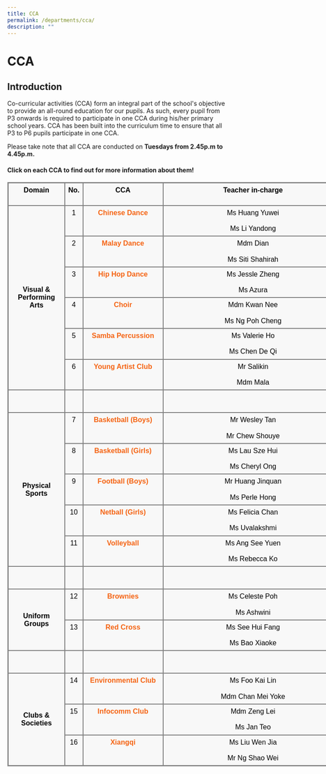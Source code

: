 ```yaml
---
title: CCA
permalink: /departments/cca/
description: ""
---
```


CCA
===

Introduction
------------

  

Co-curricular activities (CCA) form an integral part of the school's objective to provide an all-round education for our pupils. As such, every pupil from P3 onwards is required to participate in one CCA during his/her primary school years. CCA has been built into the curriculum time to ensure that all P3 to P6 pupils participate in one CCA.

Please take note that all CCA are conducted on **Tuesdays from 2.45p.m to 4.45p.m.**

#### Click on each CCA to find out for more information about them!

<table class="ive_eobj_center iveo_table ives_tab_simple3" cellspacing="0" cellpadding="5" style="margin: auto; outline: 0px; padding: 0px; border-collapse: collapse; clear: both; border: 1px solid rgb(170, 170, 170); color: rgb(0, 0, 0); font-family: Raleway, sans-serif; font-size: 16px; font-style: normal; font-variant-ligatures: normal; font-variant-caps: normal; font-weight: 400; letter-spacing: normal; orphans: 2; text-align: left; text-transform: none; white-space: normal; widows: 2; word-spacing: 0px; -webkit-text-stroke-width: 0px; background-color: rgba(248, 248, 248, 0.9); text-decoration-thickness: initial; text-decoration-style: initial; text-decoration-color: initial; width: 773.062px;"><tbody style="margin: 0px; outline: 0px; padding: 0px;"><tr style="margin: 0px; outline: 0px; padding: 0px;"><td valign="top" style="margin: 0px; outline: 0px; padding: 7px; text-align: center; border: 2px solid grey;"><b style="margin: 0px; outline: 0px; padding: 0px;">Domain<br style="margin: 0px; outline: 0px; padding: 0px;"><br style="margin: 0px; outline: 0px; padding: 0px;"></b></td><td valign="top" style="margin: 0px; outline: 0px; padding: 7px; text-align: center; border: 2px solid grey;"><b style="margin: 0px; outline: 0px; padding: 0px;">No.</b></td><td valign="top" style="margin: 0px; outline: 0px; padding: 7px; text-align: center; border: 2px solid grey;"><b style="margin: 0px; outline: 0px; padding: 0px;">CCA</b></td><td valign="top" style="margin: 0px; outline: 0px; padding: 7px; text-align: center; border: 2px solid grey; width: 465px;"><b style="margin: 0px; outline: 0px; padding: 0px;">Teacher in-charge</b></td></tr><tr style="margin: 0px; outline: 0px; padding: 0px;"><td rowspan="6" style="margin: 0px; outline: 0px; padding: 7px; text-align: center; border: 2px solid grey; width: 120px;"><b style="margin: 0px; outline: 0px; padding: 0px;">Visual &amp;<br style="margin: 0px; outline: 0px; padding: 0px;">Performing Arts</b><br style="margin: 0px; outline: 0px; padding: 0px;"></td><td valign="top" style="margin: 0px; outline: 0px; padding: 7px; text-align: center; border: 2px solid grey; width: 20px;">1</td><td valign="top" style="margin: 0px; outline: 0px; padding: 7px; text-align: center; border: 2px solid grey; width: 180px;"><a href="https://corporationpri.moe.edu.sg/qql/slot/u746/Departments/CCA/Chinese%20Dance.pdf" target="_blank" style="margin: 0px; outline: 0px; padding: 0px; color: rgb(245, 100, 20); text-decoration: none; font-weight: 700;">Chinese Dance</a></td><td valign="top" style="margin: 0px; outline: 0px; padding: 7px; text-align: center; border: 2px solid grey; width: 180px;"><div style="margin: 0px; outline: 0px; padding: 0px; line-height: 18.2px; text-align: center;">Ms Huang Yuwei</div><div style="margin: 0px; outline: 0px; padding: 0px; line-height: 18.2px; text-align: center;"><br style="margin: 0px; outline: 0px; padding: 0px;"></div><div style="margin: 0px; outline: 0px; padding: 0px; line-height: 18.2px; text-align: center;">Ms Li Yandong</div></td></tr><tr style="margin: 0px; outline: 0px; padding: 0px;"><td valign="top" style="margin: 0px; outline: 0px; padding: 7px; text-align: center; border: 2px solid grey; width: 20px;">2</td><td valign="top" style="margin: 0px; outline: 0px; padding: 7px; text-align: center; border: 2px solid grey; width: 180px;"><a href="https://corporationpri.moe.edu.sg/qql/slot/u746/Departments/CCA/Malay%20Dance.pdf" target="_blank" style="margin: 0px; outline: 0px; padding: 0px; color: rgb(245, 100, 20); text-decoration: none; font-weight: 700;">Malay Dance</a></td><td valign="top" style="margin: 0px; outline: 0px; padding: 7px; text-align: center; border: 2px solid grey; width: 180px;"><div style="margin: 0px; outline: 0px; padding: 0px; line-height: 18.2px; text-align: center;">Mdm Dian</div><div style="margin: 0px; outline: 0px; padding: 0px; line-height: 18.2px; text-align: center;"><br style="margin: 0px; outline: 0px; padding: 0px;"></div><div style="margin: 0px; outline: 0px; padding: 0px; line-height: 18.2px; text-align: center;">Ms Siti Shahirah</div></td></tr><tr style="margin: 0px; outline: 0px; padding: 0px;"><td valign="top" style="margin: 0px; outline: 0px; padding: 7px; text-align: center; border: 2px solid grey; width: 20px;">3</td><td valign="top" style="margin: 0px; outline: 0px; padding: 7px; text-align: center; border: 2px solid grey; width: 180px;"><a href="https://corporationpri.moe.edu.sg/qql/slot/u746/Departments/CCA/Hip%20Hop%20Dance.pdf" target="_blank" style="margin: 0px; outline: 0px; padding: 0px; color: rgb(245, 100, 20); text-decoration: none; font-weight: 700;">Hip Hop Dance</a></td><td valign="top" style="margin: 0px; outline: 0px; padding: 7px; text-align: center; border: 2px solid grey; width: 180px;"><div style="margin: 0px; outline: 0px; padding: 0px; line-height: 18.2px; text-align: center;"></div><div style="margin: 0px; outline: 0px; padding: 0px; line-height: 18.2px; text-align: center;">Ms Jessle Zheng<br style="margin: 0px; outline: 0px; padding: 0px;"></div><div style="margin: 0px; outline: 0px; padding: 0px; line-height: 18.2px; text-align: center;"><br style="margin: 0px; outline: 0px; padding: 0px;"></div><div style="margin: 0px; outline: 0px; padding: 0px; line-height: 18.2px; text-align: center;">Ms Azura</div></td></tr><tr style="margin: 0px; outline: 0px; padding: 0px;"><td valign="top" style="margin: 0px; outline: 0px; padding: 7px; text-align: center; border: 2px solid grey; width: 20px;">4</td><td valign="top" style="margin: 0px; outline: 0px; padding: 7px; text-align: center; border: 2px solid grey; width: 180px;"><a href="https://corporationpri.moe.edu.sg/qql/slot/u746/Departments/CCA/Choir.pdf" target="_blank" style="margin: 0px; outline: 0px; padding: 0px; color: rgb(245, 100, 20); text-decoration: none; font-weight: 700;">Choir</a></td><td valign="top" style="margin: 0px; outline: 0px; padding: 7px; text-align: center; border: 2px solid grey; width: 180px;"><div style="margin: 0px; outline: 0px; padding: 0px; line-height: 18.2px; text-align: center;"><span style="margin: 0px; outline: 0px; padding: 0px; background-color: initial;">Mdm Kwan Nee</span></div><div style="margin: 0px; outline: 0px; padding: 0px; line-height: 18.2px; text-align: center;"><span style="margin: 0px; outline: 0px; padding: 0px; background-color: initial;"><br style="margin: 0px; outline: 0px; padding: 0px;"></span></div><div style="margin: 0px; outline: 0px; padding: 0px; line-height: 18.2px; text-align: center;">Ms Ng Poh Cheng<br style="margin: 0px; outline: 0px; padding: 0px;"></div></td></tr><tr style="margin: 0px; outline: 0px; padding: 0px;"><td valign="top" style="margin: 0px; outline: 0px; padding: 7px; text-align: center; border: 2px solid grey; width: 20px;">5</td><td valign="top" style="margin: 0px; outline: 0px; padding: 7px; text-align: center; border: 2px solid grey; width: 180px;"><a href="https://corporationpri.moe.edu.sg/qql/slot/u746/Departments/CCA/Samba%20Percussion.pdf" target="_blank" style="margin: 0px; outline: 0px; padding: 0px; color: rgb(245, 100, 20); text-decoration: none; font-weight: 700;">Samba Percussion</a></td><td valign="top" style="margin: 0px; outline: 0px; padding: 7px; text-align: center; border: 2px solid grey; width: 180px;"><div style="margin: 0px; outline: 0px; padding: 0px; line-height: 18.2px; text-align: center;">Ms Valerie Ho</div><div style="margin: 0px; outline: 0px; padding: 0px; line-height: 18.2px; text-align: center;"><br style="margin: 0px; outline: 0px; padding: 0px;"></div><div style="margin: 0px; outline: 0px; padding: 0px; line-height: 18.2px; text-align: center;">Ms Chen De Qi</div></td></tr><tr style="margin: 0px; outline: 0px; padding: 0px;"><td valign="top" style="margin: 0px; outline: 0px; padding: 7px; text-align: center; border: 2px solid grey; width: 20px;">6</td><td valign="top" style="margin: 0px; outline: 0px; padding: 7px; text-align: center; border: 2px solid grey; width: 180px;"><a href="https://corporationpri.moe.edu.sg/qql/slot/u746/Departments/CCA/Young%20Artist%20Club.pdf" target="_blank" style="margin: 0px; outline: 0px; padding: 0px; color: rgb(245, 100, 20); text-decoration: none; font-weight: 700;">Young Artist Club</a></td><td valign="top" style="margin: 0px; outline: 0px; padding: 7px; text-align: center; border: 2px solid grey; width: 180px;"><div style="margin: 0px; outline: 0px; padding: 0px; line-height: 18.2px; text-align: center;">Mr Salikin</div><div style="margin: 0px; outline: 0px; padding: 0px; line-height: 18.2px; text-align: center;"><br style="margin: 0px; outline: 0px; padding: 0px;"></div><div style="margin: 0px; outline: 0px; padding: 0px; line-height: 18.2px; text-align: center;">Mdm Mala</div></td></tr><tr style="margin: 0px; outline: 0px; padding: 0px;"><td style="margin: 0px; outline: 0px; padding: 7px; text-align: center; border: 2px solid grey;"></td><td style="margin: 0px; outline: 0px; padding: 7px; text-align: center; border: 2px solid grey;"><br style="margin: 0px; outline: 0px; padding: 0px;"><br style="margin: 0px; outline: 0px; padding: 0px;"></td><td style="margin: 0px; outline: 0px; padding: 7px; text-align: center; border: 2px solid grey;"></td><td style="margin: 0px; outline: 0px; padding: 7px; text-align: center; border: 2px solid grey;"></td></tr><tr style="margin: 0px; outline: 0px; padding: 0px;"><td rowspan="5" style="margin: 0px; outline: 0px; padding: 7px; text-align: center; border: 2px solid grey; width: 80px;"><b style="margin: 0px; outline: 0px; padding: 0px;">Physical Sports</b></td><td valign="top" style="margin: 0px; outline: 0px; padding: 7px; text-align: center; border: 2px solid grey; width: 20px;">7</td><td valign="top" style="margin: 0px; outline: 0px; padding: 7px; text-align: center; border: 2px solid grey; width: 180px;"><a href="https://corporationpri.moe.edu.sg/qql/slot/u746/Departments/CCA/Basketball%20Boys.pdf" target="_blank" style="margin: 0px; outline: 0px; padding: 0px; color: rgb(245, 100, 20); text-decoration: none; font-weight: 700;">Basketball (Boys)</a></td><td valign="top" style="margin: 0px; outline: 0px; padding: 7px; text-align: center; border: 2px solid grey; width: 180px;"><div style="margin: 0px; outline: 0px; padding: 0px; line-height: 18.2px; text-align: center;">Mr Wesley Tan</div><div style="margin: 0px; outline: 0px; padding: 0px; line-height: 18.2px; text-align: center;"><br style="margin: 0px; outline: 0px; padding: 0px;"></div><div style="margin: 0px; outline: 0px; padding: 0px; line-height: 18.2px; text-align: center;">Mr Chew Shouye</div></td></tr><tr style="margin: 0px; outline: 0px; padding: 0px;"><td valign="top" style="margin: 0px; outline: 0px; padding: 7px; text-align: center; border: 2px solid grey; width: 20px;">8</td><td valign="top" style="margin: 0px; outline: 0px; padding: 7px; text-align: center; border: 2px solid grey; width: 180px;"><a href="https://corporationpri.moe.edu.sg/qql/slot/u746/Departments/CCA/Basketball%20Girls.pdf" target="_blank" style="margin: 0px; outline: 0px; padding: 0px; color: rgb(245, 100, 20); text-decoration: none; font-weight: 700;">Basketball (Girls)</a></td><td valign="top" style="margin: 0px; outline: 0px; padding: 7px; text-align: center; border: 2px solid grey; width: 180px;"><div style="margin: 0px; outline: 0px; padding: 0px; line-height: 18.2px; text-align: center;">Ms Lau Sze Hui</div><div style="margin: 0px; outline: 0px; padding: 0px; line-height: 18.2px; text-align: center;"><br style="margin: 0px; outline: 0px; padding: 0px;"></div><div style="margin: 0px; outline: 0px; padding: 0px; line-height: 18.2px; text-align: center;">Ms Cheryl Ong</div></td></tr><tr style="margin: 0px; outline: 0px; padding: 0px;"><td valign="top" style="margin: 0px; outline: 0px; padding: 7px; text-align: center; border: 2px solid grey; width: 20px;">9</td><td valign="top" style="margin: 0px; outline: 0px; padding: 7px; text-align: center; border: 2px solid grey; width: 180px;"><a href="https://corporationpri.moe.edu.sg/qql/slot/u746/Departments/CCA/Football%20Boys.pdf" target="_blank" style="margin: 0px; outline: 0px; padding: 0px; color: rgb(245, 100, 20); text-decoration: none; font-weight: 700;">Football (Boys)</a></td><td valign="top" style="margin: 0px; outline: 0px; padding: 7px; text-align: center; border: 2px solid grey; width: 180px;"><div style="margin: 0px; outline: 0px; padding: 0px; line-height: 18.2px; text-align: center;">Mr Huang Jinquan</div><div style="margin: 0px; outline: 0px; padding: 0px; line-height: 18.2px; text-align: center;"><br style="margin: 0px; outline: 0px; padding: 0px;"></div><div style="margin: 0px; outline: 0px; padding: 0px; line-height: 18.2px; text-align: center;">Ms Perle Hong</div></td></tr><tr style="margin: 0px; outline: 0px; padding: 0px;"><td valign="top" style="margin: 0px; outline: 0px; padding: 7px; text-align: center; border: 2px solid grey; width: 20px;">10</td><td valign="top" style="margin: 0px; outline: 0px; padding: 7px; text-align: center; border: 2px solid grey; width: 180px;"><a href="https://corporationpri.moe.edu.sg/qql/slot/u746/Departments/CCA/Netball%20Girls.pdf" target="_blank" style="margin: 0px; outline: 0px; padding: 0px; color: rgb(245, 100, 20); text-decoration: none; font-weight: 700;">Netball (Girls)</a></td><td valign="top" style="margin: 0px; outline: 0px; padding: 7px; text-align: center; border: 2px solid grey; width: 180px;"><div style="margin: 0px; outline: 0px; padding: 0px; line-height: 18.2px; text-align: center;">Ms Felicia Chan</div><div style="margin: 0px; outline: 0px; padding: 0px; line-height: 18.2px; text-align: center;"><br style="margin: 0px; outline: 0px; padding: 0px;"></div><div style="margin: 0px; outline: 0px; padding: 0px; line-height: 18.2px; text-align: center;">Ms Uvalakshmi</div></td></tr><tr style="margin: 0px; outline: 0px; padding: 0px;"><td valign="top" style="margin: 0px; outline: 0px; padding: 7px; text-align: center; border: 2px solid grey; width: 20px;">11</td><td valign="top" style="margin: 0px; outline: 0px; padding: 7px; text-align: center; border: 2px solid grey; width: 180px;"><a href="https://corporationpri.moe.edu.sg/qql/slot/u746/Departments/CCA/Volleyball%20Boys.pdf" target="_blank" style="margin: 0px; outline: 0px; padding: 0px; color: rgb(245, 100, 20); text-decoration: none; font-weight: 700;">Volleyball</a></td><td valign="top" style="margin: 0px; outline: 0px; padding: 7px; text-align: center; border: 2px solid grey; width: 180px;"><div style="margin: 0px; outline: 0px; padding: 0px; line-height: 18.2px; text-align: center;"><span style="margin: 0px; outline: 0px; padding: 0px; background-color: initial;">Ms Ang See Yuen</span><br style="margin: 0px; outline: 0px; padding: 0px;"></div><div style="margin: 0px; outline: 0px; padding: 0px; line-height: 18.2px; text-align: center;"><span style="margin: 0px; outline: 0px; padding: 0px; background-color: initial;"><br style="margin: 0px; outline: 0px; padding: 0px;"></span></div><div style="margin: 0px; outline: 0px; padding: 0px; line-height: 18.2px; text-align: center;"><span style="margin: 0px; outline: 0px; padding: 0px; background-color: initial;">Ms Rebecca Ko</span></div></td></tr><tr style="margin: 0px; outline: 0px; padding: 0px;"><td style="margin: 0px; outline: 0px; padding: 7px; text-align: center; border: 2px solid grey;"></td><td style="margin: 0px; outline: 0px; padding: 7px; text-align: center; border: 2px solid grey;"><br style="margin: 0px; outline: 0px; padding: 0px;"><br style="margin: 0px; outline: 0px; padding: 0px;"></td><td style="margin: 0px; outline: 0px; padding: 7px; text-align: center; border: 2px solid grey;"></td><td style="margin: 0px; outline: 0px; padding: 7px; text-align: center; border: 2px solid grey;"></td></tr><tr style="margin: 0px; outline: 0px; padding: 0px;"><td rowspan="2" style="margin: 0px; outline: 0px; padding: 7px; text-align: center; border: 2px solid grey; width: 80px;"><b style="margin: 0px; outline: 0px; padding: 0px;">Uniform Groups</b></td><td valign="top" style="margin: 0px; outline: 0px; padding: 7px; text-align: center; border: 2px solid grey; width: 20px;">12</td><td valign="top" style="margin: 0px; outline: 0px; padding: 7px; text-align: center; border: 2px solid grey; width: 180px;"><a href="https://corporationpri.moe.edu.sg/qql/slot/u746/Departments/CCA/Brownies%20Girls.pdf" target="_blank" style="margin: 0px; outline: 0px; padding: 0px; color: rgb(245, 100, 20); text-decoration: none; font-weight: 700;">Brownies</a></td><td valign="top" style="margin: 0px; outline: 0px; padding: 7px; text-align: center; border: 2px solid grey; width: 180px;"><div style="margin: 0px; outline: 0px; padding: 0px; line-height: 18.2px; text-align: center;">Ms Celeste Poh</div><div style="margin: 0px; outline: 0px; padding: 0px; line-height: 18.2px;"><br style="margin: 0px; outline: 0px; padding: 0px;"></div><div style="margin: 0px; outline: 0px; padding: 0px; line-height: 18.2px;">Ms Ashwini</div></td></tr><tr style="margin: 0px; outline: 0px; padding: 0px;"><td valign="top" style="margin: 0px; outline: 0px; padding: 7px; text-align: center; border: 2px solid grey; width: 20px;">13</td><td valign="top" style="margin: 0px; outline: 0px; padding: 7px; text-align: center; border: 2px solid grey; width: 180px;"><a href="https://corporationpri.moe.edu.sg/qql/slot/u746/Departments/CCA/Red%20Cross.pdf" target="_blank" style="margin: 0px; outline: 0px; padding: 0px; color: rgb(245, 100, 20); text-decoration: none; font-weight: 700;">Red Cross</a></td><td valign="top" style="margin: 0px; outline: 0px; padding: 7px; text-align: center; border: 2px solid grey; width: 180px;"><div style="margin: 0px; outline: 0px; padding: 0px; line-height: 18.2px;"><span style="margin: 0px; outline: 0px; padding: 0px; background-color: initial;">Ms See Hui Fang</span></div><div style="margin: 0px; outline: 0px; padding: 0px; line-height: 18.2px;"><br style="margin: 0px; outline: 0px; padding: 0px;"></div>Ms Bao Xiaoke</td></tr><tr style="margin: 0px; outline: 0px; padding: 0px;"><td style="margin: 0px; outline: 0px; padding: 7px; text-align: center; border: 2px solid grey;"></td><td style="margin: 0px; outline: 0px; padding: 7px; text-align: center; border: 2px solid grey;"><br style="margin: 0px; outline: 0px; padding: 0px;"><br style="margin: 0px; outline: 0px; padding: 0px;"></td><td style="margin: 0px; outline: 0px; padding: 7px; text-align: center; border: 2px solid grey;"></td><td style="margin: 0px; outline: 0px; padding: 7px; text-align: center; border: 2px solid grey;"></td></tr><tr style="margin: 0px; outline: 0px; padding: 0px;"><td rowspan="3" style="margin: 0px; outline: 0px; padding: 7px; text-align: center; border: 2px solid grey; width: 80px;"><b style="margin: 0px; outline: 0px; padding: 0px;">Clubs &amp; Societies</b></td><td valign="top" style="margin: 0px; outline: 0px; padding: 7px; text-align: center; border: 2px solid grey; width: 20px;">14</td><td valign="top" style="margin: 0px; outline: 0px; padding: 7px; text-align: center; border: 2px solid grey; width: 180px;"><a href="https://corporationpri.moe.edu.sg/qql/slot/u746/Departments/CCA/Environmental%20Club.pdf" target="_blank" style="margin: 0px; outline: 0px; padding: 0px; color: rgb(245, 100, 20); text-decoration: none; font-weight: 700;">Environmental Club</a></td><td valign="top" style="margin: 0px; outline: 0px; padding: 7px; text-align: center; border: 2px solid grey; width: 180px;"><div style="margin: 0px; outline: 0px; padding: 0px; line-height: 18.2px; text-align: center;"><span style="margin: 0px; outline: 0px; padding: 0px; background-color: initial;">Ms Foo Kai Lin</span></div><div style="margin: 0px; outline: 0px; padding: 0px; line-height: 18.2px; text-align: center;"><br style="margin: 0px; outline: 0px; padding: 0px;"></div><div style="margin: 0px; outline: 0px; padding: 0px; line-height: 18.2px; text-align: center;">Mdm Chan Mei Yoke</div></td></tr><tr style="margin: 0px; outline: 0px; padding: 0px;"><td valign="top" style="margin: 0px; outline: 0px; padding: 7px; text-align: center; border: 2px solid grey; width: 20px;">15</td><td valign="top" style="margin: 0px; outline: 0px; padding: 7px; text-align: center; border: 2px solid grey; width: 180px;"><a href="https://corporationpri.moe.edu.sg/qql/slot/u746/Departments/CCA/Infocomm%20Club.pdf" target="_blank" style="margin: 0px; outline: 0px; padding: 0px; color: rgb(245, 100, 20); text-decoration: none; font-weight: 700;">Infocomm Club</a></td><td valign="top" style="margin: 0px; outline: 0px; padding: 7px; text-align: center; border: 2px solid grey; width: 180px;"><div style="margin: 0px; outline: 0px; padding: 0px; line-height: 18.2px; text-align: center;">Mdm Zeng Lei</div><div style="margin: 0px; outline: 0px; padding: 0px; line-height: 18.2px; text-align: center;"><br style="margin: 0px; outline: 0px; padding: 0px;"></div><div style="margin: 0px; outline: 0px; padding: 0px; line-height: 18.2px; text-align: center;">Ms Jan Teo</div></td></tr><tr style="margin: 0px; outline: 0px; padding: 0px;"><td valign="top" style="margin: 0px; outline: 0px; padding: 7px; text-align: center; border: 2px solid grey; width: 20px;">16</td><td valign="top" style="margin: 0px; outline: 0px; padding: 7px; text-align: center; border: 2px solid grey; width: 180px;"><a href="https://corporationpri.moe.edu.sg/qql/slot/u746/Departments/CCA/Xiangqi.pdf" target="_blank" style="margin: 0px; outline: 0px; padding: 0px; color: rgb(245, 100, 20); text-decoration: none; font-weight: 700;">Xiangqi</a></td><td valign="top" style="margin: 0px; outline: 0px; padding: 7px; text-align: center; border: 2px solid grey; width: 180px;"><div style="margin: 0px; outline: 0px; padding: 0px; line-height: 18.2px; text-align: center;">Ms Liu Wen Jia</div><div style="margin: 0px; outline: 0px; padding: 0px; line-height: 18.2px; text-align: center;"><br style="margin: 0px; outline: 0px; padding: 0px;"></div><div style="margin: 0px; outline: 0px; padding: 0px; line-height: 18.2px; text-align: center;">Mr Ng Shao Wei</div></td></tr></tbody></table>